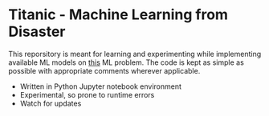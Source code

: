 # Titanic - Machine Learning from Disaster

This reporsitory is meant for learning and experimenting while implementing available ML models on [this](https://www.kaggle.com/competitions/titanic) ML problem. The code is kept as simple as possible with appropriate comments wherever applicable.

- Written in Python Jupyter notebook environment
- Experimental, so prone to runtime errors
- Watch for updates
